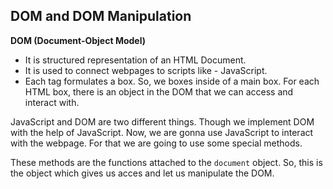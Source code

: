 ## **DOM and DOM Manipulation**

**DOM (Document-Object Model)**
- It is structured representation of an HTML Document.
- It is used to connect webpages to scripts like - JavaScript.
- Each tag formulates a box. So, we boxes inside of a main box. For each HTML box, there is an 
object in the DOM that we can access and interact with.

JavaScript and DOM are two different things. Though we implement DOM with the help of JavaScript.
Now, we are gonna use JavaScript to interact with the webpage. For that we are going to use some
special methods. 

These methods are the functions attached to the `document` object. So, this is the
object which gives us acces and let us manipulate the DOM.

